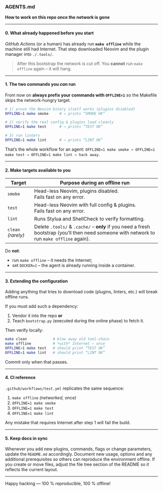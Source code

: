 ### AGENTS.md

**How to work on this repo once the network is gone**

---

#### 0.  What already happened **before** you start

*GitHub Actions* (or a human) has already run **`make offline`** while the
machine still had Internet.
That step downloaded Neovim and the plugin manager into `./.tools/`.

> After this bootstrap the network is cut off.
> You **cannot** run `make offline` again – it will hang.

---

#### 1.  The two commands you *can* run

From now on **always prefix your commands with `OFFLINE=1`** so the Makefile
skips the network-hungry target.

```bash
# 1) prove the Neovim binary itself works (plugins disabled)
OFFLINE=1 make smoke     # → prints “SMOKE OK”

# 2) verify the real config & plugins load cleanly
OFFLINE=1 make test      # → prints “TEST OK”

# 3) run linters
OFFLINE=1 make lint      # → prints “LINT OK”
```

That’s the whole workflow for an agent:
`OFFLINE=1 make smoke → OFFLINE=1 make test → OFFLINE=1 make lint → hack away`.

---

#### 2.  Make targets available to you

| Target | Purpose during an **offline** run |
| ------ | --------------------------------- |
| `smoke` | Head-less Neovim, plugins disabled.<br>Fails fast on any error. |
| `test`  | Head-less Neovim with full config & plugins.<br>Fails fast on any error. |
| `lint`  | Runs Stylua and ShellCheck to verify formatting. |
| `clean` *(rarely)* | Delete `.tools/` & `.cache/` – **only** if you need a fresh bootstrap (you’ll then need someone with network to run `make offline` again). |

Do **not**:

* run `make offline` – it needs the Internet;
* set `DOCKER=1` – the agent is already running inside a container.

---

#### 3.  Extending the configuration

Adding anything that tries to download code (plugins, linters, etc.) will
break offline runs.

If you must add such a dependency:

1. Vendor it into the repo **or**
2. Teach `bootstrap.py` (executed during the online phase) to fetch it.

Then verify locally:

```bash
make clean            # blow away old tool-chain
make offline          # *with* Internet – once
OFFLINE=1 make test   # should print “TEST OK”
OFFLINE=1 make lint   # should print “LINT OK”
```

Commit only when that passes.

---

#### 4.  CI reference

`.github/workflows/test.yml` replicates the same sequence:

1. `make offline`   *(networked, once)*
2. `OFFLINE=1 make smoke`
3. `OFFLINE=1 make test`
4. `OFFLINE=1 make lint`

Any mistake that requires Internet after step 1 will fail the build.

---

#### 5.  Keep docs in sync

Whenever you add new plugins, commands, flags or change parameters, update the
`README.md` accordingly. Document new usage, options and any additional
prerequisites so others can reproduce the environment offline. If you create or
move files, adjust the file tree section of the README so it reflects the
current layout.

---

Happy hacking — 100 % reproducible, 100 % offline!

